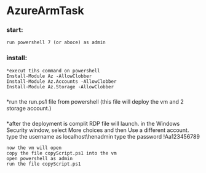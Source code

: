 # AzureArmTask
### start: 
    run powershell 7 (or aboce) as admin
### install:
    *execut tihs command on powershell
    Install-Module Az -AllowClobber
    Install-Module Az.Accounts -AllowClobber
    Install-Module Az.Storage -AllowClobber
    
    
###
*run the run.ps1 file from powershell
    (this file will deploy the vm and 2 storage account.)


###
*after the deployment is complit 
    RDP file will launch.
    in the Windows Security window, select More choices and then Use a different account. 
    type the username as localhost\henadmin
    type the password !Aa123456789

    now the vm will open 
    copy the file copyScript.ps1 into the vm
    open powershell as admin
    run the file copyScript.ps1
    

